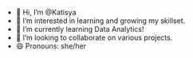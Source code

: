 - 👋 Hi, I’m @Katisya
- 👀 I’m interested in learning and growing my skillset.
- 🌱 I’m currently learning Data Analytics!
- 💞️ I’m looking to collaborate on various projects.
- 😄 Pronouns: she/her

<!---
Katisya/Katisya is a ✨ special ✨ repository because its `README.md` (this file) appears on your GitHub profile.
You can click the Preview link to take a look at your changes.
--->
